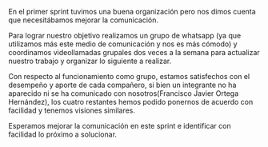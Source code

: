 En el primer sprint tuvimos una buena organización pero nos dimos cuenta que necesitábamos mejorar la comunicación. 

Para lograr nuestro objetivo realizamos un grupo de whatsapp (ya que utilizamos más este medio de comunicación y nos es más cómodo) y coordinamos videollamadas grupales dos veces a la semana para actualizar nuestro trabajo y organizar lo siguiente a realizar. 

Con respecto al funcionamiento como grupo, estamos satisfechos con el desempeño y aporte de cada compañero, si bien un integrante no ha aparecido ni se ha comunicado con nosotros(Francisco Javier Ortega Hernández), los cuatro restantes hemos podido ponernos de acuerdo con facilidad y tenemos visiones similares.

Esperamos mejorar la comunicación en este sprint e identificar con facilidad lo próximo a solucionar.
